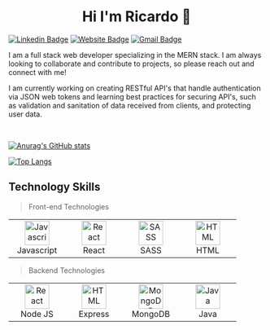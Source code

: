 <h1 align="center">Hi I'm Ricardo 👋</h1>

[![Linkedin Badge](https://img.shields.io/badge/-ricardo-blue?style=flat&logo=Linkedin&logoColor=white&link=https://www.linkedin.com)](https://www.linkedin.com/in/jlim/)
[![Website Badge](https://img.shields.io/badge/-ricardo.camacho.dev-47CCCC?style=flat&logo=Google-Chrome&logoColor=white&link=https://ricardo-camacho.dev)](https://ricardo-camacho.dev)
[![Gmail Badge](https://img.shields.io/badge/-ricmireles7-c14438?style=flat&logo=Gmail&logoColor=white&link=mailto:ricmireles7@gmail.com@gmail.com)](mailto:ricmireles7@gmail.com)

<p>I am a full stack web developer specializing in the MERN stack. I am always looking to collaborate and contribute to projects, so please reach out and connect with me!</p>

<p>I am currently working on creating RESTful API's that handle authentication via JSON web tokens and learning best practices for securing API's, such as validation and sanitation of data received from clients, and protecting user data.</p>

</br>

<div >

[![Anurag's GitHub stats](https://github-readme-stats.vercel.app/api?username=rcamach7&hide=stars&count_private=true&show_icons=true&theme=apprentice)](https://github.com/anuraghazra/github-readme-stats)

[![Top Langs](https://github-readme-stats.vercel.app/api/top-langs/?username=rcamach7&layout=compact&theme=apprentice)](https://github.com/anuraghazra/github-readme-stats)

</div>

<h2>Technology Skills</h2>

> Front-end Technologies

<table>
  <tr>
    <td align="center" width="96">
      <img src="https://res.cloudinary.com/de2ymful4/image/upload/v1646099328/main-portfolio/tech-skills/javascript_ecqpbs.png" width="48" height="48" alt="Javascript" />
      <br>Javascript
    </td>  
    <td align="center" width="96">
      <img src="https://res.cloudinary.com/de2ymful4/image/upload/v1646099328/main-portfolio/tech-skills/react_hdsoby.png" width="48" height="48" alt="React" />
      <br>React
    </td>
    <td align="center" width="96">
      <img src="https://res.cloudinary.com/de2ymful4/image/upload/v1646099327/main-portfolio/tech-skills/sass_qncd58.png" width="48" height="48" alt="SASS" />
      <br>SASS
    </td>
    <td align="center" width="96">
      <img src="https://res.cloudinary.com/de2ymful4/image/upload/v1646099328/main-portfolio/tech-skills/html_qpxonu.png" width="48" height="48" alt="HTML" />
      <br>HTML
    </td>
  </tr>
</table>

> Backend Technologies

<table>
  <tr>
    <td align="center" width="96">
      <img src="https://res.cloudinary.com/de2ymful4/image/upload/v1646101318/main-portfolio/tech-skills/node_lzpvq6.png" width="48" height="48" alt="React" />
      <br>Node JS
    </td>
    <td align="center" width="96">
      <img src="https://res.cloudinary.com/de2ymful4/image/upload/v1647634998/main-portfolio/tech-skills/express_ibtfvl.png" width="48" height="48" alt="HTML" />
      <br>Express
    </td>
    <td align="center" width="96">
      <img src="https://res.cloudinary.com/de2ymful4/image/upload/v1646101239/main-portfolio/tech-skills/mongodb_r1xhyn.png" width="48" height="48" alt="MongoDB" />
      <br>MongoDB
    </td>
    <td align="center" width="96">
      <img src="https://res.cloudinary.com/de2ymful4/image/upload/v1646100628/main-portfolio/tech-skills/java_ilp3ec.png" width="48" height="48" alt="Java" />
      <br>Java
    </td>    
  </tr>
</table>
